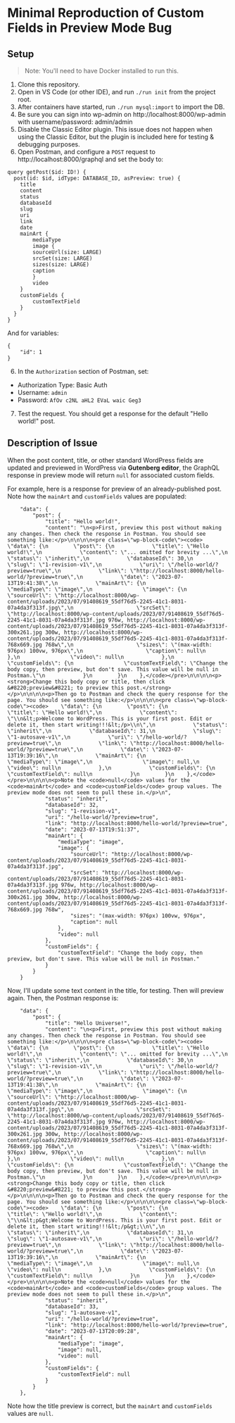 # Minimal Reproduction of Custom Fields in Preview Mode Bug

## Setup

> Note: You'll need to have Docker installed to run this.

1. Clone this repository.
2. Open in VS Code (or other IDE), and run `./run init` from the project root.
3. After containers have started, run `./run mysql:import` to import the DB.
4. Be sure you can sign into wp-admin on http://localhost:8000/wp-admin with username/password: admin/admin
5. Disable the Classic Editor plugin. This issue does not happen when using the Classic Editor, but the plugin is included here for testing & debugging purposes.
6. Open Postman, and configure a `POST` request to http://localhost:8000/graphql and set the body to:

```
query getPost($id: ID!) {
  post(id: $id, idType: DATABASE_ID, asPreview: true) {
    title
    content
    status
    databaseId
    slug
    uri
    link
    date
    mainArt {
        mediaType
        image {
        sourceUrl(size: LARGE)
        srcSet(size: LARGE)
        sizes(size: LARGE)
        caption
        }
        video
    }
    customFields {
        customTextField
    }
  }
}
```

And for variables:

```
{
    "id": 1
}
```

6. In the `Authorization` section of Postman, set:

- Authorization Type: Basic Auth
- Username: `admin`
- Password: `AfOv c2NL aHL2 EVaL waic Geg3`

7. Test the request. You should get a response for the default "Hello world!" post.

## Description of Issue

When the post content, title, or other standard WordPress fields are updated and previewed in WordPress via **Gutenberg editor**, the GraphQL response in preview mode will return `null` for associated custom fields.

For example, here is a response for preview of an already-published post. Note how the `mainArt` and `customFields` values are populated:

```
    "data": {
        "post": {
            "title": "Hello world!",
            "content": "\n<p>First, preview this post without making any changes. Then check the response in Postman. You should see something like:</p>\n\n\n\n<pre class=\"wp-block-code\"><code>    \"data\": {\n        \"post\": {\n            \"title\": \"Hello world!\",\n            \"content\": \"... omitted for brevity ...\",\n            \"status\": \"inherit\",\n            \"databaseId\": 30,\n            \"slug\": \"1-revision-v1\",\n            \"uri\": \"/hello-world/?preview=true\",\n            \"link\": \"http://localhost:8000/hello-world/?preview=true\",\n            \"date\": \"2023-07-13T19:41:38\",\n            \"mainArt\": {\n                \"mediaType\": \"image\",\n                \"image\": {\n                    \"sourceUrl\": \"http://localhost:8000/wp-content/uploads/2023/07/91408619_55df76d5-2245-41c1-8031-07a4da3f313f.jpg\",\n                    \"srcSet\": \"http://localhost:8000/wp-content/uploads/2023/07/91408619_55df76d5-2245-41c1-8031-07a4da3f313f.jpg 976w, http://localhost:8000/wp-content/uploads/2023/07/91408619_55df76d5-2245-41c1-8031-07a4da3f313f-300x261.jpg 300w, http://localhost:8000/wp-content/uploads/2023/07/91408619_55df76d5-2245-41c1-8031-07a4da3f313f-768x669.jpg 768w\",\n                    \"sizes\": \"(max-width: 976px) 100vw, 976px\",\n                    \"caption\": null\n                },\n                \"video\": null\n            },\n            \"customFields\": {\n                \"customTextField\": \"Change the body copy, then preview, but don't save. This value will be null in Postman.\"\n            }\n        }\n    },</code></pre>\n\n\n\n<p><strong>Change this body copy or title, then click &#8220;preview&#8221; to preview this post.</strong></p>\n\n\n\n<p>Then go to Postman and check the query response for the page. You should see something like:</p>\n\n\n\n<pre class=\"wp-block-code\"><code>    \"data\": {\n        \"post\": {\n            \"title\": \"Hello world!\",\n            \"content\": \"\\n&lt;p>Welcome to WordPress. This is your first post. Edit or delete it, then start writing!!!&lt;/p>\\n\",\n            \"status\": \"inherit\",\n            \"databaseId\": 31,\n            \"slug\": \"1-autosave-v1\",\n            \"uri\": \"/hello-world/?preview=true\",\n            \"link\": \"http://localhost:8000/hello-world/?preview=true\",\n            \"date\": \"2023-07-13T19:39:16\",\n            \"mainArt\": {\n                \"mediaType\": \"image\",\n                \"image\": null,\n                \"video\": null\n            },\n            \"customFields\": {\n                \"customTextField\": null\n            }\n        }\n    },</code></pre>\n\n\n\n<p>Note the <code>null</code> values for the <code>mainArt</code> and <code>customFields</code> group values. The preview mode does not seem to pull these in.</p>\n",
            "status": "inherit",
            "databaseId": 32,
            "slug": "1-revision-v1",
            "uri": "/hello-world/?preview=true",
            "link": "http://localhost:8000/hello-world/?preview=true",
            "date": "2023-07-13T19:51:37",
            "mainArt": {
                "mediaType": "image",
                "image": {
                    "sourceUrl": "http://localhost:8000/wp-content/uploads/2023/07/91408619_55df76d5-2245-41c1-8031-07a4da3f313f.jpg",
                    "srcSet": "http://localhost:8000/wp-content/uploads/2023/07/91408619_55df76d5-2245-41c1-8031-07a4da3f313f.jpg 976w, http://localhost:8000/wp-content/uploads/2023/07/91408619_55df76d5-2245-41c1-8031-07a4da3f313f-300x261.jpg 300w, http://localhost:8000/wp-content/uploads/2023/07/91408619_55df76d5-2245-41c1-8031-07a4da3f313f-768x669.jpg 768w",
                    "sizes": "(max-width: 976px) 100vw, 976px",
                    "caption": null
                },
                "video": null
            },
            "customFields": {
                "customTextField": "Change the body copy, then preview, but don't save. This value will be null in Postman."
            }
        }
    }
```

Now, I'll update some text content in the title, for testing. Then will preview again. Then, the Postman response is:

```
    "data": {
        "post": {
            "title": "Hello Universe!",
            "content": "\n<p>First, preview this post without making any changes. Then check the response in Postman. You should see something like:</p>\n\n\n\n<pre class=\"wp-block-code\"><code>    \"data\": {\n        \"post\": {\n            \"title\": \"Hello world!\",\n            \"content\": \"... omitted for brevity ...\",\n            \"status\": \"inherit\",\n            \"databaseId\": 30,\n            \"slug\": \"1-revision-v1\",\n            \"uri\": \"/hello-world/?preview=true\",\n            \"link\": \"http://localhost:8000/hello-world/?preview=true\",\n            \"date\": \"2023-07-13T19:41:38\",\n            \"mainArt\": {\n                \"mediaType\": \"image\",\n                \"image\": {\n                    \"sourceUrl\": \"http://localhost:8000/wp-content/uploads/2023/07/91408619_55df76d5-2245-41c1-8031-07a4da3f313f.jpg\",\n                    \"srcSet\": \"http://localhost:8000/wp-content/uploads/2023/07/91408619_55df76d5-2245-41c1-8031-07a4da3f313f.jpg 976w, http://localhost:8000/wp-content/uploads/2023/07/91408619_55df76d5-2245-41c1-8031-07a4da3f313f-300x261.jpg 300w, http://localhost:8000/wp-content/uploads/2023/07/91408619_55df76d5-2245-41c1-8031-07a4da3f313f-768x669.jpg 768w\",\n                    \"sizes\": \"(max-width: 976px) 100vw, 976px\",\n                    \"caption\": null\n                },\n                \"video\": null\n            },\n            \"customFields\": {\n                \"customTextField\": \"Change the body copy, then preview, but don't save. This value will be null in Postman.\"\n            }\n        }\n    },</code></pre>\n\n\n\n<p><strong>Change this body copy or title, then click &#8220;preview&#8221; to preview this post.</strong></p>\n\n\n\n<p>Then go to Postman and check the query response for the page. You should see something like:</p>\n\n\n\n<pre class=\"wp-block-code\"><code>    \"data\": {\n        \"post\": {\n            \"title\": \"Hello world!\",\n            \"content\": \"\\n&lt;p&gt;Welcome to WordPress. This is your first post. Edit or delete it, then start writing!!!&lt;/p&gt;\\n\",\n            \"status\": \"inherit\",\n            \"databaseId\": 31,\n            \"slug\": \"1-autosave-v1\",\n            \"uri\": \"/hello-world/?preview=true\",\n            \"link\": \"http://localhost:8000/hello-world/?preview=true\",\n            \"date\": \"2023-07-13T19:39:16\",\n            \"mainArt\": {\n                \"mediaType\": \"image\",\n                \"image\": null,\n                \"video\": null\n            },\n            \"customFields\": {\n                \"customTextField\": null\n            }\n        }\n    },</code></pre>\n\n\n\n<p>Note the <code>null</code> values for the <code>mainArt</code> and <code>customFields</code> group values. The preview mode does not seem to pull these in.</p>\n",
            "status": "inherit",
            "databaseId": 33,
            "slug": "1-autosave-v1",
            "uri": "/hello-world/?preview=true",
            "link": "http://localhost:8000/hello-world/?preview=true",
            "date": "2023-07-13T20:09:28",
            "mainArt": {
                "mediaType": "image",
                "image": null,
                "video": null
            },
            "customFields": {
                "customTextField": null
            }
        }
    },
```

Note how the title preview is correct, but the `mainArt` and `customFields` values are `null`.
